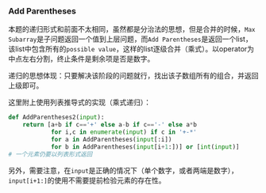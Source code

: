 ### Add Parentheses

本题的递归形式和前面不太相同，虽然都是分治法的思想，但是合并的时候，`Max Subarray`是子问题返回一个值到上层问题，而`Add Parentheses`是返回一个list，该list中包含所有的`possible value`，这样的list逐级合并（乘式）。以operator为中点左右分割，终止条件是剩余项是否是数字。

递归的思想体现：只要解决该阶段的问题就行，找出该子数组所有的组合，并返回上级即可。

这里附上使用列表推导式的实现（乘式递归）：

```python
def AddParentheses2(input):
    return [a+b if c=='+' else a-b if c=='-' else a*b
            for i,c in enumerate(input) if c in '+-*'
            for a in AddParentheses(input[:i])
            for b in AddParentheses(input[i+1:])] or [int(input)] 
# 一个元素仍要以列表形式返回
```

另外，需要注意，在`input`是正确的情况下（单个数字，或者两端是数字），`input[i+1:]`的使用不需要提前检验元素的存在性。